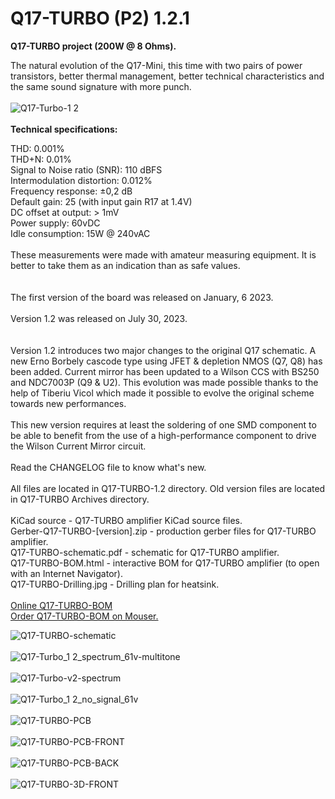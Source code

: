 # Q17-TURBO (P2) 1.2.1</b><br>

<b>Q17-TURBO project (200W @ 8 Ohms).</b><br>

The natural evolution of the Q17-Mini, this time with two pairs of power transistors, better thermal management, better technical characteristics and the same sound signature with more punch.
<br>
<br>
![Q17-Turbo-1 2](https://github.com/stefaweb/Q17-Amplifier/assets/12907102/43840532-3415-4e17-b094-0514e58fedf2)
<br>
<br>
<b>Technical specifications:</b>

THD: 0.001%<br>
THD+N: 0.01%<br>
Signal to Noise ratio (SNR): 110 dBFS <br>
Intermodulation distortion: 0.012%<br>
Frequency response: ±0,2 dB<br>
Default gain: 25 (with input gain R17 at 1.4V)<br>
DC offset at output: > 1mV<br>
Power supply: 60vDC<br>
Idle consumption: 15W @ 240vAC
<br>
<br>
These measurements were made with amateur measuring equipment. It is better to take them as an indication than as safe values.
<br>
<br>
<br>
The first version of the board was released on January, 6 2023.<br>
<br>
Version 1.2 was released on July 30, 2023.<br>
<br>
<br>
Version 1.2 introduces two major changes to the original Q17 schematic. A new Erno Borbely cascode type using JFET & depletion NMOS (Q7, Q8) has been added. Current mirror has been updated to a Wilson CCS with BS250 and NDC7003P (Q9 & U2). This evolution was made possible thanks to the help of Tiberiu Vicol which made it possible to evolve the original scheme towards new performances.<br>
<br>
This new version requires at least the soldering of one SMD component to be able to benefit from the use of a high-performance component to drive the Wilson Current Mirror circuit.<br>
<br>
Read the CHANGELOG file to know what's new.<br>
<br>
All files are located in Q17-TURBO-1.2 directory. Old version files are located in Q17-TURBO Archives directory.<br>
<br>
KiCad source - Q17-TURBO amplifier KiCad source files.<br>
Gerber-Q17-TURBO-[version].zip - production gerber files for Q17-TURBO amplifier.<br>
Q17-TURBO-schematic.pdf - schematic for Q17-TURBO amplifier.<br>
Q17-TURBO-BOM.html - interactive BOM for Q17-TURBO amplifier (to open with an Internet Navigator).<br>
Q17-TURBO-Drilling.jpg - Drilling plan for heatsink.<br>
<br>
<a href="https://audio.cyberkata.org/Q17-TURBO-BOM.html">Online Q17-TURBO-BOM</a><br>
<a href="https://www.mouser.com/ProjectManager/ProjectDetail.aspx?AccessID=af5264f1df">Order Q17-TURBO-BOM on Mouser.</a><br> 

![Q17-TURBO-schematic](https://github.com/stefaweb/Q17-Amplifier/assets/12907102/2c85992c-1e0b-4e75-9005-c08199144390)
<br>
<br>
![Q17-Turbo_1 2_spectrum_61v-multitone](https://github.com/stefaweb/Q17-Amplifier/assets/12907102/0342a9cd-6f9b-4d74-a31a-3aef63848853)
<br>
<br>
![Q17-Turbo-v2-spectrum](https://github.com/stefaweb/Q17-Amplifier/assets/12907102/908e093f-7d2d-4ead-acf5-5862df79a66b)
<br>
<br>
![Q17-Turbo_1 2_no_signal_61v](https://github.com/stefaweb/Q17-Amplifier/assets/12907102/df66cec7-f6ed-4381-a130-bb7c678b6d19)
<br>
<br>
![Q17-TURBO-PCB](https://github.com/stefaweb/Q17-Amplifier/assets/12907102/3c17c1c3-7de1-43e6-9994-cb332b2af6e9)
<br>
<br>
![Q17-TURBO-PCB-FRONT](https://github.com/stefaweb/Q17-Amplifier/assets/12907102/47b24ae0-a736-4f27-a1d6-182c19f0f6ed)
<br>
<br>
![Q17-TURBO-PCB-BACK](https://github.com/stefaweb/Q17-Amplifier/assets/12907102/fb9b21d6-91bf-46fe-9b2c-62feb414b313)
<br>
<br>
![Q17-TURBO-3D-FRONT](https://github.com/stefaweb/Q17-Amplifier/assets/12907102/5be220c5-f96a-4023-b57b-70603df40992)
